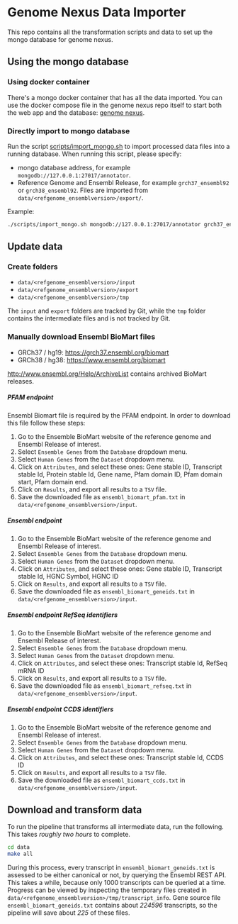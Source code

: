 # Genome Nexus Data Importer
This repo contains all the transformation scripts and data to set up the mongo
database for genome nexus. 

## Using the mongo database

### Using docker container
There's a mongo docker container that has all the data imported. You can use
the docker compose file in the genome nexus repo itself to start both the web
app and the database: [genome
nexus](https://github.com/genome-nexus/genome-nexus).

### Directly import to mongo database
Run the script [scripts/import_mongo.sh](scripts/import_mongo.sh) to import processed data files into a running 
database. When running this script, please specify:
- mongo database address, for example `mongodb://127.0.0.1:27017/annotator`.
- Reference Genome and Ensembl Release, for example `grch37_ensembl92` or `grch38_ensembl92`. Files are imported from 
`data/<refgenome_ensemblversion>/export/`.

Example:
```bash
./scripts/import_mongo.sh mongodb://127.0.0.1:27017/annotator grch37_ensembl92
```

## Update data

### Create folders
- `data/<refgenome_ensemblversion>/input`
- `data/<refgenome_ensemblversion>/export`
- `data/<refgenome_ensemblversion>/tmp`

The `input` and `export` folders are tracked by Git, while the `tmp` folder contains the intermediate files and is not 
tracked by Git.

### Manually download Ensembl BioMart files

- GRCh37 / hg19: https://grch37.ensembl.org/biomart
- GRCh38 / hg38: https://www.ensembl.org/biomart

http://www.ensembl.org/Help/ArchiveList contains archived BioMart releases.

##### PFAM endpoint
Ensembl Biomart file is required by the PFAM endpoint. In order to download this file
follow these steps:

1. Go to the Ensemble BioMart website of the reference genome and Ensembl Release of interest.
2. Select `Ensemble Genes` from the `Database` dropdown menu.
3. Select `Human Genes` from the `Dataset` dropdown menu.
4. Click on `Attributes`, and select these ones:
Gene stable ID, Transcript stable Id, Protein stable Id, Gene name, Pfam domain ID, Pfam domain start, Pfam domain end.
5. Click on `Results`, and export all results to a `TSV` file.
6. Save the downloaded file as `ensembl_biomart_pfam.txt` in `data/<refgenome_ensemblversion>/input`.

##### Ensembl endpoint 
1. Go to the Ensemble BioMart website of the reference genome and Ensembl Release of interest.
2. Select `Ensemble Genes` from the `Database` dropdown menu.
3. Select `Human Genes` from the `Dataset` dropdown menu.
4. Click on `Attributes`, and select these ones:
Gene stable ID, Transcript stable Id, HGNC Symbol, HGNC ID
5. Click on `Results`, and export all results to a `TSV` file.
6. Save the downloaded file as `ensembl_biomart_geneids.txt` in `data/<refgenome_ensemblversion>/input`.

##### Ensembl endpoint RefSeq identifiers
1. Go to the Ensemble BioMart website of the reference genome and Ensembl Release of interest.
2. Select `Ensemble Genes` from the `Database` dropdown menu.
3. Select `Human Genes` from the `Dataset` dropdown menu.
4. Click on `Attributes`, and select these ones:
Transcript stable Id, RefSeq mRNA ID
5. Click on `Results`, and export all results to a `TSV` file.
6. Save the downloaded file as `ensembl_biomart_refseq.txt` in `data/<refgenome_ensemblversion>/input`.

##### Ensembl endpoint CCDS identifiers
1. Go to the Ensemble BioMart website of the reference genome and Ensembl Release of interest.
2. Select `Ensemble Genes` from the `Database` dropdown menu.
3. Select `Human Genes` from the `Dataset` dropdown menu.
4. Click on `Attributes`, and select these ones:
Transcript stable Id, CCDS ID
5. Click on `Results`, and export all results to a `TSV` file.
6. Save the downloaded file as `ensembl_biomart_ccds.txt` in `data/<refgenome_ensemblversion>/input`.

## Download and transform data
To run the pipeline that transforms all intermediate data, run the following. This takes _roughly two hours_ to complete.

```bash
cd data
make all
```

During this process, every transcript in `ensembl_biomart_geneids.txt` is assessed to be either canonical or not, by 
querying the Ensembl REST API. This takes a while, because only 1000 transcripts can be queried at a time. Progress can 
be viewed by inspecting the temporary files created in  `data/<refgenome_ensemblversion>/tmp/transcript_info`. Gene 
source file `ensembl_biomart_geneids.txt` contains about _224596_ transcripts, so the pipeline will save about _225_ 
of these files.